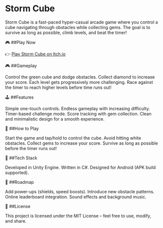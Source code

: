 <h1>Storm Cube</h1>

Storm Cube is a fast-paced hyper-casual arcade game where you control a cube navigating through obstacles while collecting gems. The goal is to survive as long as possible, climb levels, and beat the timer!

🎮 ##Play Now

👉 [Play Storm Cube on Itch.io](https://awaixultan.itch.io/stormcube)

🎮 ##Gameplay

Control the green cube and dodge obstacles.
Collect diamond to increase your score.
Each level gets progressively more challenging.
Race against the timer to reach higher levels before time runs out!

🕹 ##Features

Simple one-touch controls.
Endless gameplay with increasing difficulty.
Timer-based challenge mode.
Score tracking with gem collection.
Clean and minimalistic design for a smooth experience.

🚀 ##How to Play

Start the game and tap/hold to control the cube.
Avoid hitting white obstacles.
Collect gems to increase your score.
Survive as long as possible before the timer runs out!

🔧 ##Tech Stack

Developed in Unity Engine.
Written in C#.
Designed for Android (APK build supported).

📌 ##Roadmap

Add power-ups (shields, speed boosts).
Introduce new obstacle patterns.
Online leaderboard integration.
Sound effects and background music.

📜 ##License

This project is licensed under the MIT License – feel free to use, modify, and share.
